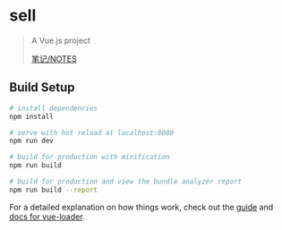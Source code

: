 # sell

> A Vue.js project
>
> [笔记/NOTES](https://github.com/Alfxjx/Vue2.5-ele-mobileApp/blob/master/Vue-eleme-app-note.md)

## Build Setup

``` bash
# install dependencies
npm install

# serve with hot reload at localhost:8080
npm run dev

# build for production with minification
npm run build

# build for production and view the bundle analyzer report
npm run build --report
```

For a detailed explanation on how things work, check out the [guide](http://vuejs-templates.github.io/webpack/) and [docs for vue-loader](http://vuejs.github.io/vue-loader).

